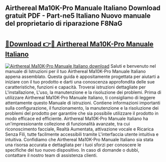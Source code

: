 ## Airthereal Ma10K-Pro Manuale Italiano Download gratuit PDF - Part-ne5 Italiano Nuovo manuale del proprietario di riparazione F8NaG

# <h2><a href="http://dfgrheb.blite.top/?on=Airthereal+Ma10K-Pro+Manuale+Italiano">🔗Download 👉🔴 Airthereal Ma10K-Pro Manuale Italiano</a></h2>

[![Airthereal Ma10K-Pro Manuale Italiano download](https://i.imgur.com/lujVjoI.png)](http://dfgrheb.blite.top/?on=Airthereal+Ma10K-Pro+Manuale+Italiano)
Saluti e benvenuto nel manuale di Istruzioni per il tuo Airthereal Ma10K-Pro Manuale Italiano appena assemblato. Questa guida è appositamente progettata per aiutarti a iniziare con il tuo prodotto e darti una conoscenza approfondita delle sue caratteristiche, funzioni e capacità. Troverai istruzioni dettagliate per L'installazione, L'uso, la manutenzione e la risoluzione dei problemi. Prima di utilizzare Airthereal Ma10K-Pro Manuale Italiano, ti consigliamo di leggere attentamente questo Manuale di istruzioni. Contiene informazioni importanti sulla configurazione, il funzionamento, la manutenzione e la risoluzione dei problemi del prodotto per garantire che sia possibile utilizzare il prodotto in modo efficace ed efficiente. Airthereal Ma10K-Pro Manuale Italiano ha un'impressionante collezione di funzionalità avanzate, tra cui riconoscimento facciale, Realtà Aumentata, attivazione vocale e Ricarica Senza Fili, tutte facilmente accessibili tramite L'interfaccia utente intuitiva e intuitiva. Confidiamo che Airthereal Ma10K-Pro Manuale Italiano sia stata una risorsa accurata e dettagliata per i tuoi sforzi per conoscere le specifiche del tuo nuovo dispositivo. In caso di domande o dubbi, contattare il nostro team di assistenza clienti.
